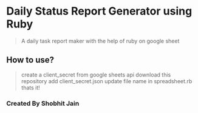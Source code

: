 # Daily Status Report Generator using Ruby

> A daily task report maker with the help of ruby on google sheet

## How to use?

> create a client_secret from google sheets api 
> download this repository
> add client_secret.json 
> update file name in spreadsheet.rb
> thats it!

### Created By Shobhit Jain
